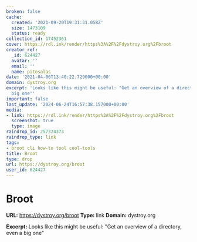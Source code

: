 ```yaml
---
broken: false
cache:
  created: '2021-09-20T19:31:31.058Z'
  size: 1473109
  status: ready
collection_id: 17452361
cover: https://rdl.ink/render/https%3A%2F%2Fdystroy.org%2Fbroot
creator_ref:
  _id: 624427
  avatar: ''
  email: ''
  name: pitosalas
date: '2021-04-06T13:40:22.729000+00:00'
domain: dystroy.org
excerpt: 'Looks like this might be useful: "Get an overview of a directory, even a
  big one"'
important: false
last_update: '2024-06-24T16:57:38.157000+00:00'
media:
- link: https://rdl.ink/render/https%3A%2F%2Fdystroy.org%2Fbroot
  screenshot: true
  type: image
raindrop_id: 257324373
raindrop_type: link
tags:
- broot cli how-to tool cool-tools
title: Broot
type: drop
url: https://dystroy.org/broot
user_id: 624427
---
```


# Broot

**URL:** https://dystroy.org/broot
**Type:** link
**Domain:** dystroy.org

**Excerpt:** Looks like this might be useful: "Get an overview of a directory, even a big one"

